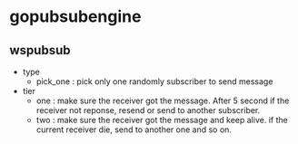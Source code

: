 # gopubsubengine
## wspubsub
- type
    -  pick_one : pick only one randomly subscriber to send message
- tier
    - one : make sure the receiver got the message. After 5 second if the receiver not reponse, resend or send to another subscriber.
    - two : make sure the receiver got the message and keep alive. if the current receiver die, send to another one and so on.
